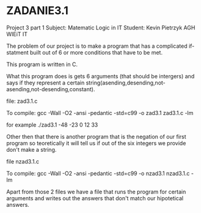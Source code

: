 # ZADANIE3.1
Project 3 part 1 
Subject: Matematic Logic in IT
Student: Kevin Pietrzyk
AGH WIEiT IT

The problem of our project is to make a program that has a complicated if-statment built out of 6 or more conditions that have to be met.

This program is written in C.

What this program does is gets 6 arguments (that should be intergers) and says if they represent a certain string(asending,desending,not-asending,not-desending,constant).

file: zad3.1.c

To compile: gcc -Wall -O2 -ansi -pedantic -std=c99 -o zad3.1 zad3.1.c -lm

for example ./zad3.1 -48 -23 0 12 33

Other then that there is another program that is the negation of our first program so teoretically it will tell us if out of the six integers we provide don't make a string.

file nzad3.1.c

To compile: gcc -Wall -O2 -ansi -pedantic -std=c99 -o nzad3.1 nzad3.1.c -lm

Apart from those 2 files we have a file that runs the program for certain arguments and writes out the answers that don't match our hipotetical answers.



